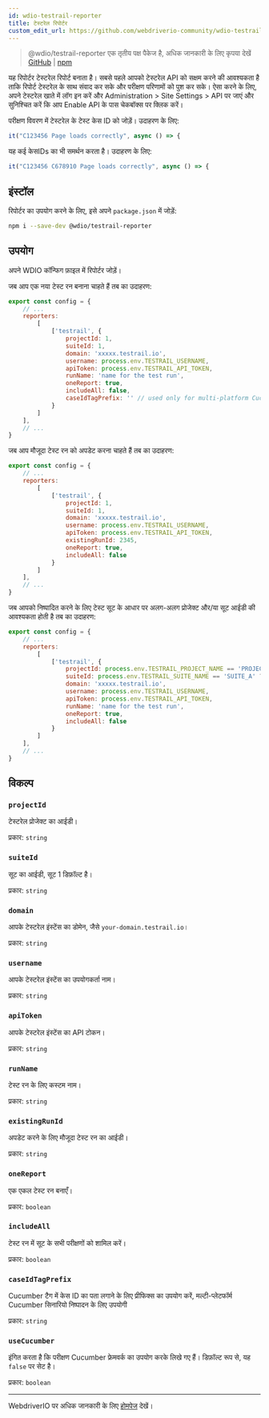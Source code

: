 ```yaml
---
id: wdio-testrail-reporter
title: टेस्टरेल रिपोर्टर
custom_edit_url: https://github.com/webdriverio-community/wdio-testrail-reporter/edit/main/README.md
---
```



> @wdio/testrail-reporter एक तृतीय पक्ष पैकेज है, अधिक जानकारी के लिए कृपया देखें [GitHub](https://github.com/webdriverio-community/wdio-testrail-reporter) | [npm](https://www.npmjs.com/package/@wdio/testrail-reporter)

यह रिपोर्टर टेस्टरेल रिपोर्ट बनाता है। सबसे पहले आपको टेस्टरेल API को सक्षम करने की आवश्यकता है ताकि रिपोर्ट टेस्टरेल के साथ संवाद कर सके और परीक्षण परिणामों को पुश कर सके। ऐसा करने के लिए, अपने टेस्टरेल खाते में लॉग इन करें और Administration > Site Settings > API पर जाएं और सुनिश्चित करें कि आप Enable API के पास चेकबॉक्स पर क्लिक करें।

परीक्षण विवरण में टेस्टरेल के टेस्ट केस ID को जोड़ें। उदाहरण के लिए:
```javascript
it("C123456 Page loads correctly", async () => {
```
यह कई केसIDs का भी समर्थन करता है। उदाहरण के लिए:
```javascript
it("C123456 C678910 Page loads correctly", async () => {
```

## इंस्टॉल

रिपोर्टर का उपयोग करने के लिए, इसे अपने `package.json` में जोड़ें:

```sh
npm i --save-dev @wdio/testrail-reporter
```

## उपयोग

अपने WDIO कॉन्फिग फ़ाइल में रिपोर्टर जोड़ें।

जब आप एक नया टेस्ट रन बनाना चाहते हैं तब का उदाहरण:

```javascript
export const config = {
    // ...
    reporters:
        [
            ['testrail', {
                projectId: 1,
                suiteId: 1,
                domain: 'xxxxx.testrail.io',
                username: process.env.TESTRAIL_USERNAME,
                apiToken: process.env.TESTRAIL_API_TOKEN,
                runName: 'name for the test run',
                oneReport: true,
                includeAll: false,
                caseIdTagPrefix: '' // used only for multi-platform Cucumber Scenarios
            }
        ]
    ],
    // ...
}
```

जब आप मौजूदा टेस्ट रन को अपडेट करना चाहते हैं तब का उदाहरण:

```javascript
export const config = {
    // ...
    reporters:
        [
            ['testrail', {
                projectId: 1,
                suiteId: 1,
                domain: 'xxxxx.testrail.io',
                username: process.env.TESTRAIL_USERNAME,
                apiToken: process.env.TESTRAIL_API_TOKEN,
                existingRunId: 2345,
                oneReport: true,
                includeAll: false
            }
        ]
    ],
    // ...
}
```

जब आपको निष्पादित करने के लिए टेस्ट सूट के आधार पर अलग-अलग प्रोजेक्ट और/या सूट आईडी की आवश्यकता होती है तब का उदाहरण:

```javascript
export const config = {
    // ...
    reporters:
        [
            ['testrail', {
                projectId: process.env.TESTRAIL_PROJECT_NAME == 'PROJECT_A' ? 1 : 2,
                suiteId: process.env.TESTRAIL_SUITE_NAME == 'SUITE_A' ? 10 : 20,
                domain: 'xxxxx.testrail.io',
                username: process.env.TESTRAIL_USERNAME,
                apiToken: process.env.TESTRAIL_API_TOKEN,
                runName: 'name for the test run',
                oneReport: true,
                includeAll: false
            }
        ]
    ],
    // ...
}
```


## विकल्प

### `projectId`

टेस्टरेल प्रोजेक्ट का आईडी।

प्रकार: `string`

### `suiteId`

सूट का आईडी, सूट 1 डिफ़ॉल्ट है।

प्रकार: `string`

### `domain`

आपके टेस्टरेल इंस्टेंस का डोमेन, जैसे `your-domain.testrail.io`।

प्रकार: `string`

### `username`

आपके टेस्टरेल इंस्टेंस का उपयोगकर्ता नाम।

प्रकार: `string`

### `apiToken`

आपके टेस्टरेल इंस्टेंस का API टोकन।

प्रकार: `string`

### `runName`

टेस्ट रन के लिए कस्टम नाम।

प्रकार: `string`

### `existingRunId`

अपडेट करने के लिए मौजूदा टेस्ट रन का आईडी।

प्रकार: `string`

### `oneReport`

एक एकल टेस्ट रन बनाएँ।

प्रकार: `boolean`

### `includeAll`

टेस्ट रन में सूट के सभी परीक्षणों को शामिल करें।

प्रकार: `boolean`

### `caseIdTagPrefix`

Cucumber टैग में केस ID का पता लगाने के लिए प्रीफिक्स का उपयोग करें, मल्टी-प्लेटफॉर्म Cucumber सिनारियो निष्पादन के लिए उपयोगी

प्रकार: `string`

### `useCucumber`

इंगित करता है कि परीक्षण Cucumber फ्रेमवर्क का उपयोग करके लिखे गए हैं। डिफ़ॉल्ट रूप से, यह `false` पर सेट है।

प्रकार: `boolean`

---

WebdriverIO पर अधिक जानकारी के लिए [होमपेज](https://webdriver.io) देखें।